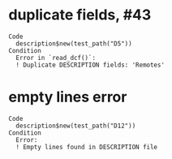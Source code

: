 # duplicate fields, #43

    Code
      description$new(test_path("D5"))
    Condition
      Error in `read_dcf()`:
      ! Duplicate DESCRIPTION fields: 'Remotes'

# empty lines error

    Code
      description$new(test_path("D12"))
    Condition
      Error:
      ! Empty lines found in DESCRIPTION file

